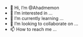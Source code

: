 - 👋 Hi, I’m @Ahadmemon
- 👀 I’m interested in ...
- 🌱 I’m currently learning ...
- 💞️ I’m looking to collaborate on ...
- 📫 How to reach me ...

<!---
Ahadmemon/Ahadmemon is a ✨ special ✨ repository because its `README.md` (this file) appears on your GitHub profile.
You can click the Preview link to take a look at your changes.
--->
